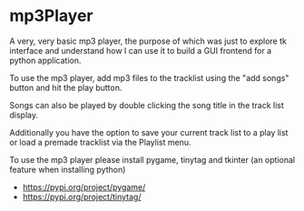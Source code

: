 # mp3Player

A very, very basic mp3 player, the purpose of which was just to explore tk interface and understand how I can use it to build a GUI frontend for a python application.

To use the mp3 player, add mp3 files to the tracklist using the "add songs" button and hit the play button.

Songs can also be played by double clicking the song title in the track list display.

Additionally you have the option to save your current track list to a play list or load a premade tracklist via the Playlist menu.

To use the mp3 player please install pygame, tinytag and tkinter (an optional feature when installing python)

- https://pypi.org/project/pygame/
- https://pypi.org/project/tinytag/
